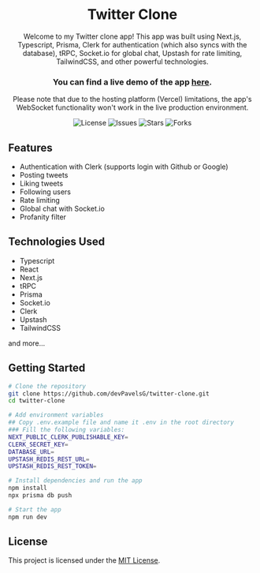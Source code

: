 <h1 align="center">Twitter Clone</h1>

<p align="center">Welcome to my Twitter clone app! This app was built using Next.js, Typescript, Prisma, Clerk for authentication (which also syncs with the database), tRPC, Socket.io for global chat, Upstash for rate limiting, TailwindCSS, and other powerful technologies.</p>

<h3 align="center">You can find a live demo of the app <a href="https://twitter.pavelsgarklavs.dev/">here</a>.</h3>
<p align="center">Please note that due to the hosting platform (Vercel) limitations, the app's WebSocket functionality won't work in the live production environment. </p>

<p align="center">
  <img src="https://img.shields.io/github/license/devPavelsG/twitter-clone?style=for-the-badge" alt="License"/>
  <img src="https://img.shields.io/github/issues/devPavelsG/twitter-clone?style=for-the-badge" alt="Issues"/>
  <img src="https://img.shields.io/github/stars/devPavelsG/twitter-clone?style=for-the-badge" alt="Stars"/>
  <img src="https://img.shields.io/github/forks/devPavelsG/twitter-clone?style=for-the-badge" alt="Forks"/>
</p>

## Features

- Authentication with Clerk (supports login with Github or Google)
- Posting tweets
- Liking tweets
- Following users
- Rate limiting
- Global chat with Socket.io
- Profanity filter

## Technologies Used

- Typescript
- React
- Next.js
- tRPC
- Prisma
- Socket.io
- Clerk
- Upstash
- TailwindCSS

and more...

## Getting Started

```bash
# Clone the repository
git clone https://github.com/devPavelsG/twitter-clone.git
cd twitter-clone

# Add environment variables
## Copy .env.example file and name it .env in the root directory
### Fill the following variables:
NEXT_PUBLIC_CLERK_PUBLISHABLE_KEY=
CLERK_SECRET_KEY=
DATABASE_URL=
UPSTASH_REDIS_REST_URL=
UPSTASH_REDIS_REST_TOKEN=

# Install dependencies and run the app
npm install
npx prisma db push 

# Start the app
npm run dev
```

## License

This project is licensed under the [MIT License](LICENSE).
